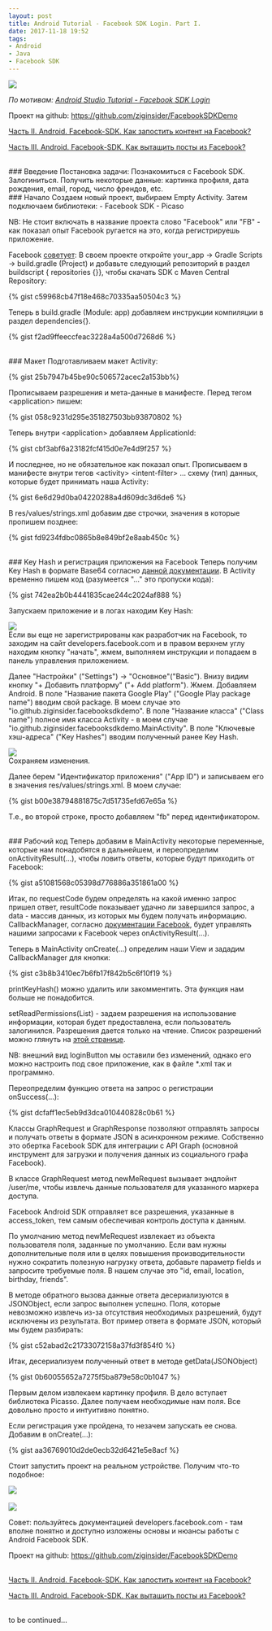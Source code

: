 ```yaml
---
layout: post
title: Android Tutorial - Facebook SDK Login. Part I.
date: 2017-11-18 19:52
tags:
- Android
- Java
- Facebook SDK
---
```

<img src="{{ site.baseurl }}/images/facebook-login_small.png">
<br>

*По мотивам: <a href="https://www.youtube.com/watch?v=KjBNFWKNMOY">Android Studio Tutorial - Facebook SDK Login</a>*

Проект на github: <a href="https://github.com/ziginsider/FacebookSDKDemo/tree/master">https://github.com/ziginsider/FacebookSDKDemo</a>

<a href="https://ziginsider.github.io/Facebook_SDK_Login_2/">Часть II. Android. Facebook-SDK. Как запостить контент на Facebook?</a>

<a href="https://ziginsider.github.io/Facebook_SDK_Login_3/">Часть III. Android. Facebook-SDK. Как вытащить посты из Facebook?</a>

<br>
### Введение
Постановка задачи: Познакомиться с Facebook SDK. Залогиниться. Получить некоторые данные: картинка профиля, дата рождения, email, город, число френдов, etc.

<br>
### Начало
Создаем новый проект, выбираем Empty Activity. Затем подключаем библиотеки: 
- Facebook SDK
- Picaso

NB: Не стоит включать в название проекта слово "Facebook" или "FB" - как показал опыт Facebook ругается на это, когда регистрируешь приложение.

Facebook <a href="https://developers.facebook.com/docs/android/componentsdks">советует</a>: В своем проекте откройте your_app -&gt; Gradle Scripts -&gt; build.gradle (Project) и добавьте следующий репозиторий в раздел buildscript { repositories {}}, чтобы скачать SDK с Maven Central Repository:

{% gist c59968cb47f18e468c70335aa50504c3 %}

Теперь в build.gradle (Module: app) добавляем инструкции компиляции в раздел dependencies{}.

{% gist f2ad9ffeeccfeac3228a4a500d7268d6 %}

<br>
### Макет
Подготавливаем макет Activity:

{% gist 25b7947b45be90c506572acec2a153bb%}

Прописываем разрешения и мета-данные в манифесте. Перед тегом &lt;application&gt; пишем:

{% gist 058c9231d295e351827503bb93870802 %}

Теперь внутри &lt;application&gt; добавляем ApplicationId:

{% gist cbf3abf6a23182fcf415d0e7e4d9f257 %}

И последнее, но не обязательное как показал опыт. Прописываем в манифесте внутри тегов &lt;activity&gt; &lt;intent-filter&gt; ... схему (тип) данных, которые будет принимать наша Activity:

{% gist 6e6d29d0ba04220288a4d609dc3d6de6 %}

В res/values/strings.xml добавим две строчки, значения в которые пропишем позднее:

{% gist fd9234fdbc0865b8e849bf2e8aab450c %}

<br>
### Key Hash и регистрация приложения на Facebook
Теперь получим Key Hash в формате Base64 согласно <a href="https://developers.facebook.com/docs/android/getting-started/?locale=ru_RU">данной документации</a>. В Activity временно пишем код (разумеется "..." это пропуски кода):

{% gist 742ea2b0b4441835cae244c2024af888 %}

Запускаем приложение и в логах находим Key Hash:

<img src="{{ site.baseurl }}/images/KeyHashFacebook.jpg">

<br>
Если вы еще не зарегистрированы как разработчик на Facebook, то заходим на сайт developers.facebook.com и в правом верхнем углу находим кнопку "начать", жмем, выполняем инструкции и попадаем в панель управления приложением.

Далее "Настройки" ("Settings") -&gt; "Основное"("Basic"). Внизу видим кнопку "+ Добавить платформу" ("+ Add platform"). Жмем. Добавляем Android. В поле "Название пакета Google Play" ("Google Play package name") вводим свой package. В моем случае это "io.github.ziginsider.facebooksdkdemo". В поле "Название класса" ("Class name") полное имя класса Activity - в моем случае "io.github.ziginsider.facebooksdkdemo.MainActivity". В поле "Ключевые хэш-адреса" ("Key Hashes") вводим полученный ранее Key Hash.

<img src="{{ site.baseurl }}/images/facebook_dashboard_1.jpg">

<br>
Сохраняем изменения.

Далее берем "Идентификатор приложения" ("App ID") и записываем его в значения res/values/strings.xml. В моем случае:

{% gist b00e38794881875c7d51735efd67e65a %}

Т.е., во второй строке, просто добавляем "fb" перед идентификатором.

<br>
### Рабочий код
Теперь добавим в MainActivity некоторые переменные, которые нам понадобятся в дальнейшем, и переопределим onActivityResult(...), чтобы ловить ответы, которые будут приходить от Facebook:

{% gist a51081568c05398d776886a351861a00 %}

Итак, по requestCode будем определять на какой именно запрос пришел ответ, resultCode показывает удачно ли завершился запрос, а data - массив данных, из которых мы будем получать информацию. CallbackManager, согласно <a href="https://developers.facebook.com/docs/reference/android/current/interface/CallbackManager/">документации Facebook</a>, будет управлять нашими запросами к Facebook через onActivityResult(...).

Теперь в MainActivity onCreate(...) определим наши View и зададим CallbackManager для кнопки:

{% gist c3b8b3410ec7b6fb17f842b5c6f10f19 %}

printKeyHash() можно удалить или закомментить. Эта функция нам больше не понадобится.

setReadPermissions(List) - задаем разрешения на использование информации, которая будет предоставлена, если пользователь залогинился. Разрешения дается только на чтение. Список разрешений можно глянуть на <a href="https://developers.facebook.com/docs/facebook-login/permissions/v2.2">этой странице</a>.

NB: внешний вид loginButton мы оставили без изменений, однако его можно настроить под свое приложение, как в файле *.xml так и программно.

Переопределим функцию ответа на запрос о регистрации onSuccess(...):

{% gist dcfaff1ec5eb9d3dca010440828c0b61 %}

Классы GraphRequest и GraphResponse позволяют отправлять запросы и получать ответы в формате JSON в асинхронном режиме. Собственно это обертка Facebook SDK для интеграции с API Graph (основной инструмент для загрузки и получения данных из социального графа Facebook). 

В классе GraphRequest метод newMeRequest вызывает эндпойнт /user/me, чтобы извлечь данные пользователя для указанного маркера доступа.

Facebook Android SDK отправляет все разрешения, указанные в access_token, тем самым обеспечивая контроль доступа к данным. 

По умолчанию метод newMeRequest извлекает из объекта пользователя поля, заданные по умолчанию. Если вам нужны дополнительные поля или в целях повышения производительности нужно сократить полезную нагрузку ответа, добавьте параметр fields и запросите требуемые поля. В нашем случае это "id, email, location, birthday, friends".

В методе обратного вызова данные ответа десериализуются в JSONObject, если запрос выполнен успешно. Поля, которые невозможно извлечь из-за отсутствия необходимых разрешений, будут исключены из результата. Вот пример ответа в формате JSON, который мы будем разбирать:

{% gist c52abad2c21733072158a37fd3f854f0 %}

Итак, десериализуем полученный ответ в методе getData(JSONObject)

{% gist 0b60055652a7275f5ba879e58c0b1047 %}

Первым делом извлекаем картинку профиля. В дело вступает библиотека Picasso. Далее получаем необходимые нам поля. Все довольно просто и интуитивно понятно.

Если регистрация уже пройдена, то незачем запускать ее снова. Добавим в onCreate(...):

{% gist aa36769010d2de0ecb32d6421e5e8acf %}

Стоит запустить проект на реальном устройстве. Получим что-то подобное:

<img src="{{ site.baseurl }}/images/success_facebook_1.png">
<br>
<br>

<img src="{{ site.baseurl }}/images/success_facebook_2.png">


Совет: пользуйтесь документацией developers.facebook.com - там вполне понятно и доступно изложены основы и нюансы работы с Android Facebook SDK.

Проект на github: <a href="https://github.com/ziginsider/FacebookSDKDemo/tree/master">https://github.com/ziginsider/FacebookSDKDemo</a>

<br>
<a href="https://ziginsider.github.io/Facebook_SDK_Login_2/">Часть II. Android. Facebook-SDK. Как запостить контент на Facebook?</a>

<a href="https://ziginsider.github.io/Facebook_SDK_Login_3/">Часть III. Android. Facebook-SDK. Как вытащить посты из Facebook?</a>

<br>
to be continued...
